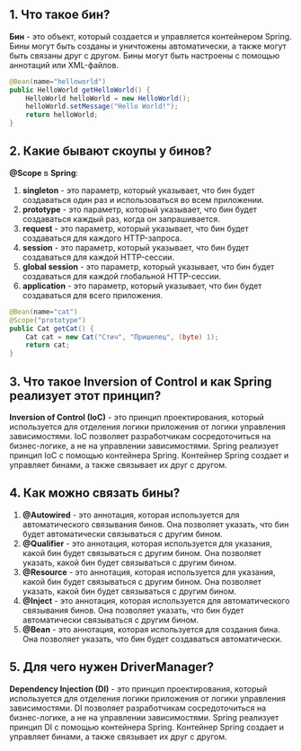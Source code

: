 ## 1. Что такое бин?
**Бин** - это объект, который создается и управляется контейнером Spring. Бины могут быть созданы и уничтожены автоматически, а также могут быть связаны друг с другом. Бины могут быть настроены с помощью аннотаций или XML-файлов.
```Java
@Bean(name="helloworld")
public HelloWorld getHelloWorld() {
    HelloWorld helloWorld = new HelloWorld();
    helloWorld.setMessage("Hello World!");
    return helloWorld;
}
```

## 2. Какие бывают скоупы у бинов?
**@Scope** в **Spring**:
1. **singleton** - это параметр, который указывает, что бин будет создаваться один раз и использоваться во всем приложении.
2. **prototype** - это параметр, который указывает, что бин будет создаваться каждый раз, когда он запрашивается.
3. **request** - это параметр, который указывает, что бин будет создаваться для каждого HTTP-запроса.
4. **session** - это параметр, который указывает, что бин будет создаваться для каждой HTTP-сессии.
5. **global session** - это параметр, который указывает, что бин будет создаваться для каждой глобальной HTTP-сессии.
6. **application** - это параметр, который указывает, что бин будет создаваться для всего приложения.
```Java
@Bean(name="cat")
@Scope("prototype")
public Cat getCat() {
    Cat cat = new Cat("Стич", "Пришелец", (byte) 1);
    return cat;
}
```

## 3. Что такое Inversion of Control и как Spring реализует этот принцип?
**Inversion of Control (IoC)** - это принцип проектирования, который используется для отделения логики приложения от логики управления зависимостями. IoC позволяет разработчикам сосредоточиться на бизнес-логике, а не на управлении зависимостями. Spring реализует принцип IoC с помощью контейнера Spring. Контейнер Spring создает и управляет бинами, а также связывает их друг с другом.

## 4. Как можно связать бины?
1. **@Autowired** - это аннотация, которая используется для автоматического связывания бинов. Она позволяет указать, что бин будет автоматически связываться с другим бином.
2. **@Qualifier** - это аннотация, которая используется для указания, какой бин будет связываться с другим бином. Она позволяет указать, какой бин будет связываться с другим бином.
3. **@Resource** - это аннотация, которая используется для указания, какой бин будет связываться с другим бином. Она позволяет указать, какой бин будет связываться с другим бином.
4. **@Inject** - это аннотация, которая используется для автоматического связывания бинов. Она позволяет указать, что бин будет автоматически связываться с другим бином.
5. **@Bean** - это аннотация, которая используется для создания бина. Она позволяет указать, что бин будет создаваться автоматически.

## 5. Для чего нужен DriverManager?
**Dependency Injection (DI)** - это принцип проектирования, который используется для отделения логики приложения от логики управления зависимостями. DI позволяет разработчикам сосредоточиться на бизнес-логике, а не на управлении зависимостями. Spring реализует принцип DI с помощью контейнера Spring. Контейнер Spring создает и управляет бинами, а также связывает их друг с другом.
